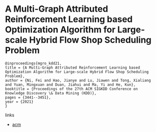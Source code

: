 # A Multi-Graph Attributed Reinforcement Learning based Optimization Algorithm for Large-scale Hybrid Flow Shop Scheduling Problem

```
@inproceedings{mgro_kdd21,
title = {A Multi-Graph Attributed Reinforcement Learning based Optimization Algorithm for Large-scale Hybrid Flow Shop Scheduling Problem},
author = {Ni, Fei and Hao, Jianye and Lu, Jiawen and Tong, Xialiang and Yuan, Mingxuan and Duan, Jiahui and Ma, Yi and He, Kun},
booktitle = {Proceedings of the 27th ACM SIGKDD Conference on Knowledge Discovery \& Data Mining (KDD)},
pages = {3441--3451},
year = {2021}
}
```

links
- [acm](https://dl.acm.org/doi/10.1145/3447548.3467135)
